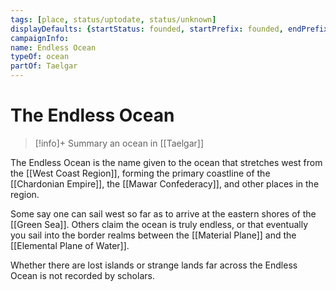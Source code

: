 ```yaml
---
tags: [place, status/uptodate, status/unknown]
displayDefaults: {startStatus: founded, startPrefix: founded, endPrefix: destroyed, endStatus: destroyed}
campaignInfo:
name: Endless Ocean
typeOf: ocean
partOf: Taelgar
---
```

# The Endless Ocean
>[!info]+ Summary
> an ocean in [[Taelgar]]

The Endless Ocean is the name given to the ocean that stretches west from the [[West Coast Region]], forming the primary coastline of the [[Chardonian Empire]], the [[Mawar Confederacy]], and other places in the region. 

Some say one can sail west so far as to arrive at the eastern shores of the [[Green Sea]]. Others claim the ocean is truly endless, or that eventually you sail into the border realms between the [[Material Plane]] and the [[Elemental Plane of Water]]. 

Whether there are lost islands or strange lands far across the Endless Ocean is not recorded by  scholars. 